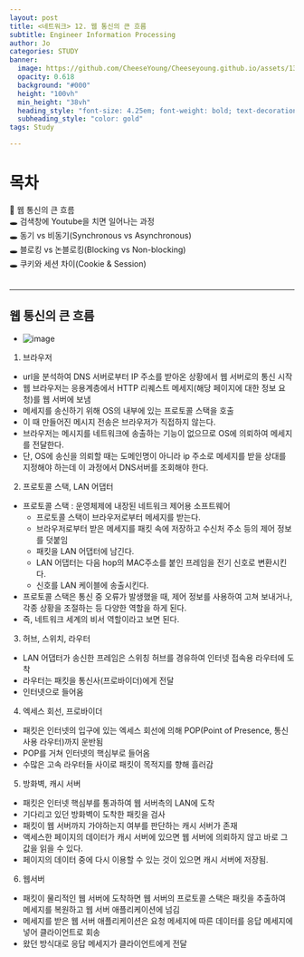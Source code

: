 ```yaml
---
layout: post
title: <네트워크> 12. 웹 통신의 큰 흐름
subtitle: Engineer Information Processing
author: Jo
categories: STUDY
banner:
  image: https://github.com/CheeseYoung/Cheeseyoung.github.io/assets/132384527/da8b93aa-d48d-4f86-bdb5-6d67500c7611
  opacity: 0.618
  background: "#000"
  height: "100vh"
  min_height: "38vh"
  heading_style: "font-size: 4.25em; font-weight: bold; text-decoration: underline"
  subheading_style: "color: gold"
tags: Study

---
```


# 목차
📌 웹 통신의 큰 흐름 <br>
🕳 검색창에 Youtube을 치면 일어나는 과정 <br>
🕳 동기 vs 비동기(Synchronous vs Asynchronous) <br>
🕳 블로킹 vs 논블로킹(Blocking vs Non-blocking) <br>
🕳 쿠키와 세션 차이(Cookie & Session) <br>
<br>
<hr>


## 웹 통신의 큰 흐름
- ![image](https://github.com/CheeseYoung/Cheeseyoung.github.io/assets/132384527/da8b93aa-d48d-4f86-bdb5-6d67500c7611)
1. 브라우저
  - url을 분석하여 DNS 서버로부터 IP 주소를 받아온 상황에서 웹 서버로의 통신 시작
  - 웹 브라우저는 응용계층에서 HTTP 리퀘스트 메세지(해당 페이지에 대한 정보 요청)를 웹 서버에 보냄
  - 메세지를 송신하기 위해 OS의 내부에 있는 프로토콜 스택을 호출
- 이 때 만들어진 메시지 전송은 브라우저가 직접하지 않는다.
- 브라우저는 메시지를 네트워크에 송출하는 기능이 없으므로 OS에 의뢰하여 메세지를 전달한다.
- 단, OS에 송신을 의뢰할 때는 도메인명이 아니라 ip 주소로 메세지를 받을 상대를 지정해야 하는데 이 과정에서 DNS서버를 조회해야 한다.

2. 프로토콜 스택, LAN 어댑터
- 프로토콜 스택 : 운영체제에 내장된 네트워크 제어용 소프트웨어
  - 프로토콜 스택이 브라우저로부터 메세지를 받는다.
  - 브라우저로부터 받은 메세지를 패킷 속에 저장하고 수신처 주소 등의 제어 정보를 덧붙임
  - 패킷을 LAN 어댑터에 남긴다.
  - LAN 어댑터는 다음 hop의 MAC주소를 붙인 프레임을 전기 신호로 변환시킨다.
  - 신호를 LAN 케이블에 송출시킨다.
- 프로토콜 스택은 통신 중 오류가 발생했을 때, 제어 정보를 사용하여 고쳐 보내거나, 각종 상황을 조절하는 등 다양한 역할을 하게 된다.
- 즉, 네트워크 세계의 비서 역할이라고 보면 된다.

3. 허브, 스위치, 라우터
  - LAN 어댑터가 송신한 프레임은 스위칭 허브를 경유하여 인터넷 접속용 라우터에 도착
  - 라우터는 패킷을 통신사(프로바이더)에게 전달
  - 인터넷으로 들어옴

4. 엑세스 회선, 프로바이더
  - 패킷은 인터넷의 입구에 있는 엑세스 회선에 의해 POP(Point of Presence, 통신사용 라우터)까지 운반됨
  - POP를 거쳐 인터넷의 핵심부로 들어옴
  - 수많은 고속 라우터들 사이로 패킷이 목적지를 향해 흘러감

5. 방화벽, 캐시 서버
  - 패킷은 인터넷 핵심부를 통과하여 웹 서버측의 LAN에 도착
  - 기다리고 있던 방화벽이 도착한 패킷을 검사
  - 패킷이 웹 서버까지 가야하는지 여부를 판단하는 캐시 서버가 존재
- 액세스한 페이지의 데이터가 캐시 서버에 있으면 웹 서버에 의뢰하지 않고 바로 그 값을 읽을 수 있다.
- 페이지의 데이터 중에 다시 이용할 수 있는 것이 있으면 캐시 서버에 저장됨.

6. 웹서버
  - 패킷이 물리적인 웹 서버에 도착하면 웹 서버의 프로토콜 스택은 패킷을 추출하여 메세지를 복원하고 웹 서버 애플리케이션에 넘김
  - 메세지를 받은 웹 서버 애플리케이션은 요청 메세지에 따른 데이터를 응답 메세지에 넣어 클라이언트로 회송
  - 왔던 방식대로 응답 메세지가 클라이언트에게 전달











